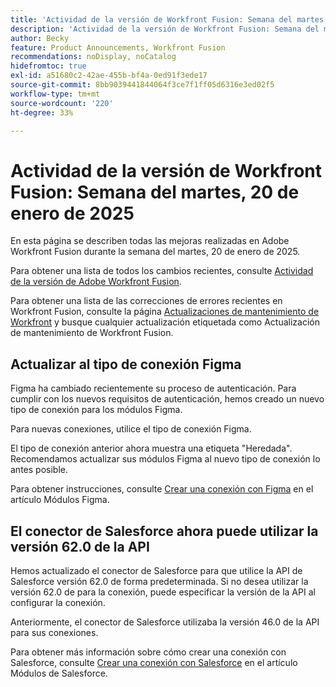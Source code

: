 ```yaml
---
title: 'Actividad de la versión de Workfront Fusion: Semana del martes, 20 de enero de 2025'
description: 'Actividad de la versión de Workfront Fusion: Semana del martes, 20 de enero de 2025'
author: Becky
feature: Product Announcements, Workfront Fusion
recommendations: noDisplay, noCatalog
hidefromtoc: true
exl-id: a51680c2-42ae-455b-bf4a-0ed91f3ede17
source-git-commit: 8bb9039441844064f3ce7f1ff05d6316e3ed02f5
workflow-type: tm+mt
source-wordcount: '220'
ht-degree: 33%

---
```


# Actividad de la versión de Workfront Fusion: Semana del martes, 20 de enero de 2025

En esta página se describen todas las mejoras realizadas en Adobe Workfront Fusion durante la semana del martes, 20 de enero de 2025.

Para obtener una lista de todos los cambios recientes, consulte [Actividad de la versión de Adobe Workfront Fusion](/help/workfront-fusion/fusion-product-releases/fusion-release-activity.md).

Para obtener una lista de las correcciones de errores recientes en Workfront Fusion, consulte la página [Actualizaciones de mantenimiento de Workfront](https://experienceleague.adobe.com/en/docs/workfront-known-issues/releases/current-updates) y busque cualquier actualización etiquetada como Actualización de mantenimiento de Workfront Fusion.

## Actualizar al tipo de conexión Figma

Figma ha cambiado recientemente su proceso de autenticación. Para cumplir con los nuevos requisitos de autenticación, hemos creado un nuevo tipo de conexión para los módulos Figma.

Para nuevas conexiones, utilice el tipo de conexión Figma.

El tipo de conexión anterior ahora muestra una etiqueta &quot;Heredada&quot;. Recomendamos actualizar sus módulos Figma al nuevo tipo de conexión lo antes posible.

Para obtener instrucciones, consulte [Crear una conexión con Figma](/help/workfront-fusion/references/apps-and-modules/third-party-connectors/figma-modules.md#create-a-connection-to-figma) en el artículo Módulos Figma.

## El conector de Salesforce ahora puede utilizar la versión 62.0 de la API

Hemos actualizado el conector de Salesforce para que utilice la API de Salesforce versión 62.0 de forma predeterminada. Si no desea utilizar la versión 62.0 de para la conexión, puede especificar la versión de la API al configurar la conexión.

Anteriormente, el conector de Salesforce utilizaba la versión 46.0 de la API para sus conexiones.

Para obtener más información sobre cómo crear una conexión con Salesforce, consulte [Crear una conexión con Salesforce](/help/workfront-fusion/references/apps-and-modules/third-party-connectors/salesforce-modules.md#create-a-connection-to-salesforce) en el artículo Módulos de Salesforce.
